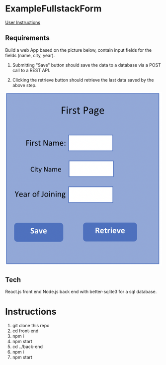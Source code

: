 # ExampleFullstackForm

[User Instructions](#Instructions)

## Requirements

Build a web App based on the picture below, contain input fields for the fields (name, city, year).

1. Submitting "Save" button should save the data to a database via a POST call to a REST API.

2. Clicking the retrieve button should retrieve the last data saved by the above step.

![](/Example%20UI%20Given.png)


## Tech
React.js front end
Node.js back end with better-sqlite3 for a sql database.


# Instructions

1. git clone this repo
2. cd front-end
3. npm i
4. npm start
5. cd ../back-end
6. npm i
7. npm start

